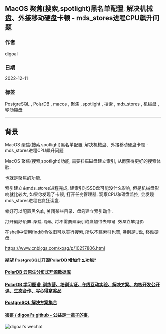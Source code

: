 ## MacOS 聚焦(搜索,spotlight)黑名单配置, 解决机械盘、外接移动硬盘卡顿 - mds_stores进程CPU飙升问题    
                      
### 作者                      
digoal                      
                      
### 日期                      
2022-12-11                      
                      
### 标签                      
PostgreSQL , PolarDB , macos , 聚焦 , spotlight , 搜索 , mds_stores , 机械盘 , 移动硬盘    
                
----             
                 
## 背景    
  
MacOS 聚焦(搜索,spotlight)黑名单配置, 解决机械盘、外接移动硬盘卡顿 - mds_stores进程CPU飙升问题  
  
MacOS 聚焦(搜索,spotlight)功能, 需要扫描磁盘建立索引, 从而获得更好的搜索体验.  
  
也就是聚焦的功能.   
  
索引建立由mds_stores进程完成, 建索引时SSD盘可能没什么影响, 但是机械盘影响就比较大, 如果你发现了卡顿, 打开任务管理器, 观察CPU和磁盘监控, 会发现mds_stores进程在疯狂读盘.  
  
幸好可以配置黑名单, 关闭某些目录、盘的建立索引动作.    
  
打开偏好设置-聚焦-隐私, 将不需要建索引的盘加进去即可.  效果立竿见影.    
  
在shell中使用find命令依旧可以实行搜索, 所以不建索引也罢, 特别是U盘, 移动硬盘.   
  
https://www.cnblogs.com/xosg/p/10257806.html  
  
  
  
#### [期望 PostgreSQL|开源PolarDB 增加什么功能?](https://github.com/digoal/blog/issues/76 "269ac3d1c492e938c0191101c7238216")
  
  
#### [PolarDB 云原生分布式开源数据库](https://github.com/ApsaraDB "57258f76c37864c6e6d23383d05714ea")
  
  
#### [PolarDB 学习图谱: 训练营、培训认证、在线互动实验、解决方案、内核开发公开课、生态合作、写心得拿奖品](https://www.aliyun.com/database/openpolardb/activity "8642f60e04ed0c814bf9cb9677976bd4")
  
  
#### [PostgreSQL 解决方案集合](../201706/20170601_02.md "40cff096e9ed7122c512b35d8561d9c8")
  
  
#### [德哥 / digoal's github - 公益是一辈子的事.](https://github.com/digoal/blog/blob/master/README.md "22709685feb7cab07d30f30387f0a9ae")
  
  
![digoal's wechat](../pic/digoal_weixin.jpg "f7ad92eeba24523fd47a6e1a0e691b59")
  
